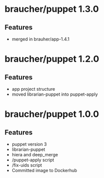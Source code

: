 # braucher/puppet 1.3.0

## Features
  - merged in brauher/app-1.4.1

# braucher/puppet 1.2.0

## Features
  - app project structure
  - moved librarian-puppet into puppet-apply

# braucher/puppet 1.0.0

## Features
  - puppet version 3
  - librarian-puppet
  - hiera and deep_merge
  - /puppet-apply script
  - /fix-uids script
  - Committed image to Dockerhub
